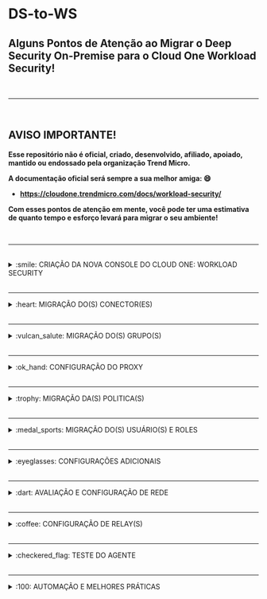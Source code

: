 # DS-to-WS

## Alguns Pontos de Atenção ao Migrar o Deep Security On-Premise para o Cloud One Workload Security!

<br />
<hr />
<br />

## AVISO IMPORTANTE!

<b> Esse repositório não é oficial, criado, desenvolvido, afiliado, apoiado, mantido ou endossado pela organização Trend Micro.

A documentação oficial será sempre a sua melhor amiga: :smile: 

- https://cloudone.trendmicro.com/docs/workload-security/

Com esses pontos de atenção em mente, você pode ter uma estimativa de quanto tempo e esforço levará para migrar o seu ambiente! </b>

<br />
<hr />
<br />

<details>
  <summary>:smile: CRIAÇÃO DA NOVA CONSOLE DO CLOUD ONE: WORKLOAD SECURITY </summary>

<br />

Os clientes precisarão migrar as permissões de usuário e roles do seu Deep Security para o Workload Security, para continuar dando suporte, visibilidade e gerenciamento. 

1.	Cadastre-se para uma nova conta no Cloud One - Workload Security ao clicar em "Create an Account" no <a href="https://cloudone.trendmicro.com/"> Portal do Cloud One. </a>

As configurações de usuários e roles no Workload Security são quase idênticas à implementação no Deep Security.

2.	Permitir tráfego de saída para portas e URLs do Cloud One - Workload Security

Teste a conexão para o Cloud One - Workload Security

### Windows Powershell:

- test-netconnection relay.deepsecurity.trendmicro.com -Port 443 
- test-netconnection app.deepsecurity.trendmicro.com -Port 443 
- test-netconnection agents.deepsecurity.trendmicro.com -Port 443 
- test-netconnection dsmim.deepsecurity.trendmicro.com -Port 443


### Linux Shell:

- curl -v https://app.deepsecurity.trendmicro.com:443
- curl -v https://relay.deepsecurity.trendmicro.com:443
- curl -v https://agents.deepsecurity.trendmicro.com:443
- curl -v https://dsmim.deepsecurity.trendmicro.com:443 


</details>

<br />
<hr />


<details>
  <summary>:heart: MIGRAÇÃO DO(S) CONECTOR(ES) </summary>

## Migração dos Conectores

Identifique Cloud Connectors e VMware (AWS, Azure e/ou GCP) para serem migrados. Embora o inventário e a configuração possam ser recuperados programaticamente, 
credenciais não podem. No caso de grandes volumes de conectores a serem migrados, avalie e discuta as possibilidades de automação.


1.	Identifique os Connectors a ser migrados;
2.	Colete as Credenciais;
3.	Add Connectors para o Workload Security;


- <a href="https://cloudone.trendmicro.com/docs/workload-security/aws-add/"> Conectar o Workload Security com uma conta sua da AWS </a>
- <a href="https://cloudone.trendmicro.com/docs/workload-security/azure-application/"> Conectar o Workload Security com uma subscrição sua da Azure </a>
- <a href="https://cloudone.trendmicro.com/docs/workload-security/gcp-account-create/"> Conectar o Workload Security com uma conta sua do GCP </a>
- <a href="https://cloudone.trendmicro.com/docs/workload-security/vcenter-add/"> Conectar o Workload Security com o VCenter </a>


</details>

<br />
<hr />

<details>
  <summary>:vulcan_salute: MIGRAÇÃO DO(S) GRUPO(S) </summary>

## Migração dos Computer Groups 

Pode ser exigido a segmentação dos sistemas para gerenciar o inventário do host ou controle de acesso aos sistemas. A estrutura do grupo pode ser copiada como está ou reestruturada conforme considerado apropriado por você. Se a estrutura de grupo existente for recriada como está no Workload Security, e se desejável para aliviar a carga de uma hierarquia de um grande grupo, este processo pode ser automatizado via <a href="https://cloudone.trendmicro.com/docs/workload-security/api-reference/tag/Computer-Groups"> API. </a>
  

1.	Pesquise grupos existentes para migração.
2.	Criar uma estrutura de grupo(s) no Workload Security.
3.	Valide a estrutura de grupo(s).
4.  Registre grupos que serão usados ​​para hospedar sistemas Linux durante esta migração.

</details>

<br />
<hr />

<details>
  <summary>:ok_hand: CONFIGURAÇÃO DO PROXY </summary>

## Configuração do Proxy

A configuração das comunicações de proxy para atualizar os Agents, Appliances, e Relays, quando necessário, é definida em Configurações de sistemas do Deep Security Manager ou na console do Workload Security. Essas configurações devem ser migradas antes da migração da(s) política(s) para que as referências fiquem intactas.

1.	Exportar configurações de proxy já existentes do Deep Security Manager;
2.	Exclua todas as configurações de proxy existentes do Workload Security Console <b> (se aplicável); </b>
3.	<strong> *** A etapa anterior só deve ser concluída durante o esforço de migração inicial e não deve ser repetida nas tentativas de importação subsequentes; *** </strong>
4.	Importar configurações de proxy para a console do Workload Security;

</details>

<br />
<hr />

<details>
  <summary>:trophy: MIGRAÇÃO DA(S) POLITICA(S) </summary>

## Migração das Politicas

As Security Policies serão migradas do Deep Security para o Workload Security. A hierarquia e a estrutura organizacional das Security Policies podem ser complexas, por isso, estes pontos precisaram de detalhes adicionais após a revisão da estrutura da política atual para determinar o caminho mais adequado a seguir, e se esse texto faz sentido ou se adequa ao seu tipo de ambiente. Além das configurações de política, deve-se tomar cuidado e atenção com a migração de listas e objetos adicionais referenciados por, mas que não fazem parte do objeto da política.

 <strong> *** É altamente Recomendado realizar uma revisão da política, listas, exceções e objetos antes de mudar para a nova plataforma. *** </strong>

### Migração Manual

Esta seção irá detalhar algumas observações em itens de configuração a serem revisados ​​e migrados:

### Objects:

1.	Security Policy Module configurations

a.	Anti-Malware Module configurations
  i.	Anti-Malware configuration
  ii.	Anti-Malware scan schedule
  iii.	Anti-Malware proxy configurations
  iv.	Anti-Malware Directory Lists
  v.	Anti-Malware File Lists
  vi.	Anti-Malware File Extension Lists


- Anti-Malware Process Image File Lists

  1.	Web Reputation Module configurations
    a.	Web Reputation configuration
    b.	Web Reputation Allowed lists

- Web Reputation Blocked lists

  1.	Web Reputation proxy configurations
  1.	Application Control Module configuration
    a.	Global Rules
  2.	Integrity Monitoring Module configurations
    a.	Integrity Monitoring configuration
    b.	Integrity Monitoring Rules assigned
  3.	Log Inspection Module configurations
    a.	Log Inspection configuration
    b.	Log Inspection Rules assigned
  4.	Firewall Module configurations
    a.	Firewall Module configuration
    b.	Firewall rules assigned

- IP lists

  1.	Port lists
  2.	MAC lists
  3.	Stateful Configurations

- Interface Isolation Patterns
- Contexts

  1.	Intrusion Prevention configurations
    a.	Intrusion Prevention configuration
    b.	Intrusion Prevention rules assigned

- Application Type custom rules or customizations

  1.	Policy Interface Types customization
  2.	Policy Settings
  3.	Policy overrides
  4.	Syslog Configurations

</details>

<br />
<hr />

<details>
  <summary>:medal_sports: MIGRAÇÃO DO(S) USUÁRIO(S) E ROLES </summary>

## Migração de Usários e Roles  

Role Based Access Control em funções pode ser um mecanismo crítico para delegar o gerenciamento de sistemas e políticas específicas.

Não há mecanismo na console disponível para exportação ou importação de roles ou usuários.

As roles devem ser criadas antes dos usuários para que uma role possa ser atribuída durante a criação do usuário.

</details>

<br />
<hr />

<details>
  <summary>:eyeglasses: CONFIGURAÇÕES ADICIONAIS </summary>

## Configurações Adicionais

O Deep Security e o Workload Security têm várias configurações adicionais e opcionais que podem estar em uso. A recomendação é para revisar o uso dessas configurações e identificar aquelas que devem ser migradas.

- Integrity monitoring auto-tagging 
- Event Forwarding 
- Event Based Tasks 
- Scheduled tasks 
- User security requirements 

</details>

<br />
<hr />

<details>
  <summary>:dart: AVALIAÇÃO E CONFIGURAÇÃO DE REDE </summary>

## Avaliaçao e Configuraçao de Rede

Dado que o Workload Security é entregue como uma plataforma SaaS, será necessária conectividade da sua infraestrutura para os sistemas da Trend Micro.

Esta seção se concentrará especificamente na conectividade do agente e não abordará os requisitos do navegador para a console de gerenciamento. Detalhes adicionais sobre as configurações de proxy podem ser encontrados <a href="https://cloudone.trendmicro.com/docs/workload-security/proxy-set-up/"> aqui. </a>

### Lista de permissões de URL na saída (proxy ou outro Network Edge Device)

Todos os agentes exigirão, no mínimo, acesso aos seguintes URLs e portas 

- agents.deepsecurity.trendmicro.com:443 
- app.deepsecurity.trendmicro.com:443 
- relay.deepsecurity.trendmicro.com:443 


URLs adicionais podem ser necessários para recursos opcionais, incluindo Smart Scan, File Reputation e Web Reputation. A documentação completa de URLs e portas pode ser encontrada <a href="https://cloudone.trendmicro.com/docs/workload-security/communication-ports-urls-ip/"> aqui. </a>

</details>

<br />
<hr />

<details>
  <summary>:coffee: CONFIGURAÇÃO DE RELAY(S) </summary>

## Configuração de Relay(s)

Alguns clientes podem ter uma infraestrutura de <a href="https://cloudone.trendmicro.com/docs/workload-security/relay-overview/"> relay(s) </a> já existente que pode ser replicada para gerenciar o consumo de largura de banda em toda a infraestrutura.

E é possível replicar a infraestrutura de relay(s) existente e a topologia para distribuição de atualização do Workload Security e avaliação de uma retransmissão <i> "top of tree" </i> adicional para replicar a <i> update source </i> primária existente.

</details>

<br />
<hr />

<details>
  <summary>:checkered_flag: TESTE DO AGENTE </summary>

## Teste do Agente  

O teste deve ser focado na validação da migração:

### Escopo do Teste: 

1.	Escolha um agente na já existente infraestrutura do Deep Security Manager.
2.	Execute o script de migração [Apêndice 1 item A] 
3.	Valide o sucesso da reativação e da atribuição da Security Policy


### Validação da reativação do Agente 

1.  Verifique se o agente está disponível na aba Computers no Workload Security 
2.	Verifique se a saída do comando no [Apêndice 1 item B] corresponde a URL esperada

### Validação da atribuição da Security Policy  

1.	Verifique se o Workload Security mostra a política correta atribuída na console
2.	Verifique se a saída do comando no [Apêndice 1 item C] corresponde ao nome da Security Policy esperada


## Apêndice 1 

Este apêndice detalha referências adicionais, incluindo scripts e outras orientações de configuração, use conforme julgue necessário. 

### Item A 

Este script foi projetado para facilitar a automação para a migração do agente. Em um alto nível, ele irá:

1.	Desativar a instalação atual do agente
2.	Reativar o agente no Workload Security com nova configuração

Este é um Script de exemplo. Os scripts com mais detalhes serão criados pela console do Workload Security para cada grupo de computador / Security Policy / local de rede.

Some details, such as security policy id or name, if migrated 1:1 from the Deep Security implementation, may be scripted into the new activation commands to reduce the number of script variations required across the environment. 

Alguns detalhes, como <i> policyid </i> ou <i> policyname </i> da <i> groupid </i>, são opcionais e podem ser inseridos nos novos comandos de ativação para reduzir o número de variações de script necessárias em todo o ambiente.

<strong> Outras configurações, como Proxy e Relay devem ser só usadas se estão implementadas no ambiente. </strong>

<strong> O exemplo abaixo serve para ser executado em máquinas Linux: </strong>

/opt/ds_agent/dsa_control -r

sleep 30

PROXY_ADDR_PORT='1.2.3.4:3128' 

RELAY_PROXY_ADDR_PORT='1.2.3.4:3128' 

/opt/ds_agent/dsa_control -x dsm_proxy://$PROXY_ADDR_PORT/ 

/opt/ds_agent/dsa_control -y relay_proxy://$RELAY_PROXY_ADDR_PORT/ 

/opt/ds_agent/dsa_control -a dsm://agents.deepsecurity.trendmicro.com:443/ "tenantID:xxxxxxxx-xxxx-xxxx-xxxx-xxxxxxxxxxxx" "token:xxxxxxxx-xxxx-xxxx-xxxx-xxxxxxxxxxxx" "policyid:1" "policyname:mypolicy" "groupid:12345" 


<strong> O exemplo abaixo serve para ser executado em máquinas Windows: </strong>

& $Env:ProgramFiles"\Trend Micro\Deep Security Agent\dsa_control" -r

Start-Sleep -s 50

& $Env:ProgramFiles"\Trend Micro\Deep Security Agent\dsa_control" -a dsm://agents.deepsecurity.trendmicro.com:443/ "tenantID:xxxxxxxx-xxxx-xxxx-xxxx-xxxxxxxxxxxx" "token:xxxxxxxx-xxxx-xxxx-xxxx-xxxxxxxxxxxx" "policyid:1" "groupid:12345"


<strong> No caso acima, não estamos configurando Proxy e Relay no agente </strong>

<strong> Dependendo de como o seu ambiente está confirgurado, os comandos a seguir, podem necessitar serem executados como root </strong>

### Para recuperar o nome da Security Policy: 

/opt/ds_agent/sendCommand --get GetConfiguration | grep SecurityProfile | awk -F"name='" '{printf $2}' | awk -F"'" '{print $1}' 


### Item B 

Este comando produzirá a url da DSM no qual o agente está registrado atualmente. Use-o para validar se um agente foi reativado para o Workload Security corretamente. O dsmUrl esperado é https://agents.deepsecurity.trendmicro.com:443/ 

/opt/ds_agent/dsa_query --cmd GetAgentStatus | grep dsmUrl 

### Item C 

Este comando retornará o nome e o ID da política de segurança atribuída ao DSA.

/opt/ds_agent/sendCommand --get GetConfiguration | grep SecurityProfile 

### Item D 

Este é um exemplo do comando Curl que pode ser usado para listar Security Roles via API
 
curl -X GET $url/api/roles -H "api-secret-key: $secret" -H "api-version: v1" -k | json_pp 
- -k é usado porque o DSM está usando um self-signed certificate  
- json_pp é usado para exibir a saída no formato JSON


</details>

<br />
<hr />

<details>
  <summary>:100: AUTOMAÇÃO E MELHORES PRÁTICAS </summary>

## Best Practice: 

- Depois de importar as políticas, cheque a <a href="https://cloudone.trendmicro.com/docs/workload-security/communication-manager-agent/#Configur"> direção da comunicação </a> e se está definida como Agent-initiated;
- A comunicação bidirecional pode causar problemas de agentes offline se o Workload Security não for capaz de iniciar uma conexão com os hosts, especialmente quando usa um endereço de IP privado;

</details>